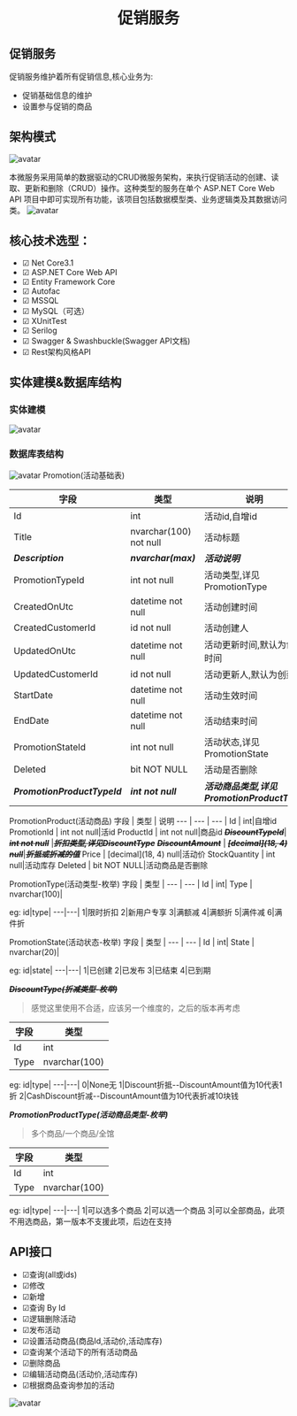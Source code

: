 
# <center>促销服务</center>
## 促销服务
促销服务维护着所有促销信息,核心业务为:
- 促销基础信息的维护
- 设置参与促销的商品

## 架构模式
![avatar](/img/促销中心架构图.png)

本微服务采用简单的数据驱动的CRUD微服务架构，来执行促销活动的创建、读取、更新和删除（CRUD）操作。这种类型的服务在单个 ASP.NET Core Web API 项目中即可实现所有功能，该项目包括数据模型类、业务逻辑类及其数据访问类。
![avatar](/img/solution.png)


## 核心技术选型：
- ☑ Net Core3.1
- ☑ ASP.NET Core Web API
- ☑ Entity Framework Core
- ☑ Autofac
- ☑ MSSQL
- ☑ MySQL（可选）
- ☑ XUnitTest
- ☑ Serilog
- ☑ Swagger & Swashbuckle(Swagger API文档)
- ☑ Rest架构风格API

## 实体建模&数据库结构

### 实体建模
![avatar](/img/class.png)

### 数据库表结构

![avatar](/img/sql.png)
Promotion(活动基础表)

字段 | 类型 | 说明
--- | --- | --- |
Id | int|活动id,自增id
Title | nvarchar(100) not null|活动标题
**_Description_** | **_nvarchar(max)_**|**_活动说明_**
PromotionTypeId | int not null|活动类型,详见PromotionType
CreatedOnUtc|datetime not null|活动创建时间
CreatedCustomerId|id not null|活动创建人
UpdatedOnUtc|datetime not null|活动更新时间,默认为创建时间
UpdatedCustomerId|id not null|活动更新人,默认为创建人
StartDate | datetime not null|活动生效时间
EndDate | datetime not null|活动结束时间
PromotionStateId|int not null|活动状态,详见PromotionState
Deleted | bit NOT NULL|活动是否删除
**_PromotionProductTypeId_** | **_int not null_**|**_活动商品类型,详见PromotionProductType_**



PromotionProduct(活动商品)
字段 | 类型 | 说明
--- | --- | --- |
Id | int|自增id
PromotionId | int not null|活id
ProductId | int not null|商品id
**~~_DiscountTypeId_~~**| **~~_int not null_~~** |**~~_折扣类型,详见DiscountType_~~**
**~~_DiscountAmount_~~** | **~~_[decimal](18, 4) null_~~**|**~~_折抵或折减的值_~~**
Price | [decimal](18, 4) null|活动价
StockQuantity | int null|活动库存
Deleted | bit NOT NULL|活动商品是否删除



PromotionType(活动类型-枚举)
字段 | 类型 | 
--- | --- | 
Id | int|
Type | nvarchar(100)|

eg:
id|type|
---|---|
1|限时折扣
2|新用户专享
3|满额减
4|满额折
5|满件减
6|满件折

PromotionState(活动状态-枚举)
字段 | 类型 | 
--- | --- | 
Id | int|
State | nvarchar(20)|

eg:
id|state|
---|---|
1|已创建
2|已发布
3|已结束
4|已到期


**~~_DiscountType(折减类型-枚举)_~~**
>感觉这里使用不合适，应该另一个维度的，之后的版本再考虑

字段 | 类型 | 
--- | --- | 
Id | int|
Type | nvarchar(100)|

eg:
id|type|
---|---|
0|None无
1|Discount折抵--DiscountAmount值为10代表1折
2|CashDiscount折减--DiscountAmount值为10代表折减10块钱

**_PromotionProductType(活动商品类型-枚举)_**
> 多个商品/一个商品/全馆

字段 | 类型 | 
--- | --- | 
Id | int|
Type | nvarchar(100)|

eg:
id|type|
---|---|
1|可以选多个商品
2|可以选一个商品
3|可以全部商品，此项不用选商品，第一版本不支援此项，后边在支持


##  API接口
- ☑查询(all或ids)
- ☑修改
- ☑新增
- ☑查询 By Id
- ☑逻辑删除活动
- ☑发布活动
- ☑设置活动商品(商品Id,活动价,活动库存)
- ☑查询某个活动下的所有活动商品
- ☑删除商品
- ☑编辑活动商品(活动价,活动库存)
- ☑根据商品查询参加的活动

![avatar](/img/swagger.png)



